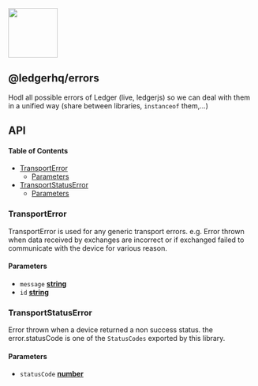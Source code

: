<img src="https://user-images.githubusercontent.com/211411/34776833-6f1ef4da-f618-11e7-8b13-f0697901d6a8.png" height="100" />

## @ledgerhq/errors

Hodl all possible errors of Ledger (live, ledgerjs) so we can deal with them in a unified way (share between libraries, `instanceof` them,...)

## API

<!-- Generated by documentation.js. Update this documentation by updating the source code. -->

#### Table of Contents

-   [TransportError](#transporterror)
    -   [Parameters](#parameters)
-   [TransportStatusError](#transportstatuserror)
    -   [Parameters](#parameters-1)

### TransportError

TransportError is used for any generic transport errors.
e.g. Error thrown when data received by exchanges are incorrect or if exchanged failed to communicate with the device for various reason.

#### Parameters

-   `message` **[string](https://developer.mozilla.org/docs/Web/JavaScript/Reference/Global_Objects/String)** 
-   `id` **[string](https://developer.mozilla.org/docs/Web/JavaScript/Reference/Global_Objects/String)** 

### TransportStatusError

Error thrown when a device returned a non success status.
the error.statusCode is one of the `StatusCodes` exported by this library.

#### Parameters

-   `statusCode` **[number](https://developer.mozilla.org/docs/Web/JavaScript/Reference/Global_Objects/Number)** 
